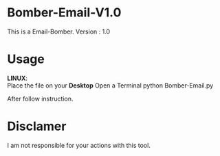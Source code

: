 # Bomber-Email-V1.0

This is a Email-Bomber.
Version : 1.0

# **Usage** 

__LINUX__:    
Place the file on your **Desktop**
Open a Terminal
python Bomber-Email.py

After follow instruction.

# **Disclamer**
I am not responsible for your actions with this tool.

